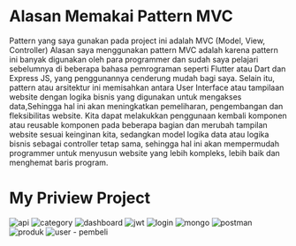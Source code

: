 # Alasan Memakai Pattern MVC
Pattern yang saya gunakan pada project ini adalah MVC (Model, View, Controller)
Alasan saya menggunakan pattern MVC adalah karena pattern ini banyak digunakan oleh para programmer dan sudah saya pelajari sebelumnya di beberapa bahasa pemrograman seperti Flutter atau Dart dan Express JS, yang penggunannya cenderung mudah bagi saya. Selain itu, pattern atau arsitektur ini memisahkan antara User Interface atau tampilaan website dengan logika bisnis yang digunakan untuk mengakses data,Sehingga hal ini akan meningkatkan pemeliharan, pengembangan dan fleksibilitas website. Kita dapat melakukkan penggunaan kembali komponen atau reusable komponen pada beberapa bagian dan merubah tampilan website sesuai keinginan kita, sedangkan model logika data atau logika bisnis sebagai controller tetap sama, sehingga hal ini akan mempermudah programmer untuk menyusun website yang lebih kompleks, lebih baik dan menghemat baris program.



# My Priview Project
![api](https://user-images.githubusercontent.com/88970775/156259342-bc0994b8-0d55-4a84-aa69-d2f14af05df7.PNG)
![category](https://user-images.githubusercontent.com/88970775/156259348-e8ba321b-d61c-402d-abbb-73ebadbea880.PNG)
![dashboard](https://user-images.githubusercontent.com/88970775/156259357-f3fb9360-e385-4f56-be73-b18854553e00.PNG)
![jwt](https://user-images.githubusercontent.com/88970775/156259362-7aea5a9a-7183-4602-8bc8-a59af359ea4c.PNG)
![login](https://user-images.githubusercontent.com/88970775/156259368-49bf90f2-8c63-4f6e-a755-4077d15656b1.PNG)
![mongo](https://user-images.githubusercontent.com/88970775/156259374-9f9f2575-8b75-4f4a-829d-11aa0253d346.PNG)
![postman](https://user-images.githubusercontent.com/88970775/156259378-16e97dc2-6ee9-402d-b583-6cccb07d82f6.PNG)
![produk](https://user-images.githubusercontent.com/88970775/156259380-0f3823d9-5726-4da2-801c-d2253fc476ca.PNG)
![user - pembeli](https://user-images.githubusercontent.com/88970775/156259385-9e561257-7aa5-4f69-b8a1-b8bc9fb44b4f.PNG)
